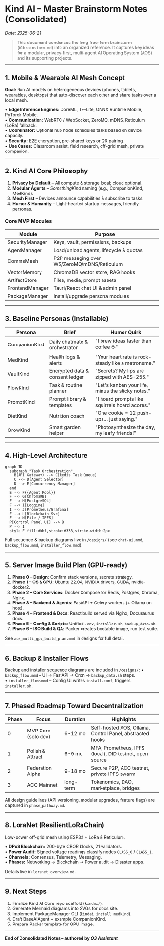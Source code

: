 # Kind AI – Master Brainstorm Notes (Consolidated)

_Date: 2025-06-21_

> This document condenses the long free-form brainstorm (`01brainstorm.md`) into an organized reference. It captures key ideas for a modular, privacy-first, multi-agent AI Operating System (AOS) and its supporting projects.

---

## 1. Mobile & Wearable AI Mesh Concept

**Goal:** Run AI models on heterogeneous devices (phones, tablets, wearables, desktops) that auto-discover each other and share tasks over a local mesh.

• **Edge Inference Engines:** CoreML, TF-Lite, ONNX Runtime Mobile, PyTorch Mobile.  
• **Communication:** WebRTC / WebSocket, ZeroMQ, mDNS, Reticulum (LoRa) fallback.  
• **Coordinator:** Optional hub node schedules tasks based on device capacity.  
• **Security:** E2E encryption, pre-shared keys or QR pairing.  
• **Use Cases:** Classroom assist, field research, off-grid mesh, private companion.

---

## 2. Kind AI Core Philosophy

1. **Privacy by Default** – All compute & storage local; cloud optional.  
2. **Modular Agents** – *SomethingKind* naming (e.g., CompanionKind, MedKind).  
3. **Mesh First** – Devices announce capabilities & subscribe to tasks.  
4. **Humor & Humanity** – Light-hearted startup messages, friendly personas.

### Core MVP Modules
| Module | Purpose |
| ------ | ------- |
| SecurityManager | Keys, vault, permissions, backups |
| AgentManager | Load/unload agents, lifecycle & quotas |
| CommsMesh | P2P messaging over WS/ZeroMQ/mDNS/Reticulum |
| VectorMemory | ChromaDB vector store, RAG hooks |
| ArtifactStore | Files, media, prompt assets |
| FrontendManager | Tauri/React chat UI & admin panel |
| PackageManager | Install/upgrade persona modules |

---

## 3. Baseline Personas (Installable)

| Persona | Brief | Humor Quirk |
|---------|-------|------------|
| CompanionKind | Daily chatmate & orchestrator | "I brew ideas faster than coffee ☕" |
| MedKind | Health logs & alerts | "Your heart rate is rock-steady like a metronome." |
| VaultKind | Encrypted data & consent ledger | "Secrets? My lips are zipped with AES-256." |
| FlowKind | Task & routine planner | "Let's kanban your life, minus the sticky notes." |
| PromptKind | Prompt library & templates | "I hoard prompts like squirrels hoard acorns." |
| DietKind | Nutrition coach | "One cookie = 12 push-ups… just saying." |
| GrowKind | Smart garden helper | "Photosynthesize the day, my leafy friends!" |

---

## 4. High-Level Architecture

```mermaid
graph TD
  subgraph "Task Orchestration"
    B(API Gateway) --> C[Redis Task Queue]
    C --> D[Agent Selector]
    D --> E[Concurrency Manager]
  end
  E --> F{{Agent Pool}}
  F --> G[ChromaDB]
  F --> H[PostgreSQL]
  F --> I[Logging]
  I --> J[Prometheus/Grafana]
  F --> L[Blockchain Svc]
  F --> N[File / IPFS]
  P[Control Panel UI] --> B
  P --> I
  style F fill:#bbf,stroke:#333,stroke-width:2px
```

Full sequence & backup diagrams live in `/designs/` (see `chat-ui.mmd`, `backup_flow.mmd`, `installer_flow.mmd`).

---

## 5. Server Image Build Plan (GPU-ready)

1. **Phase 0 – Design**: Confirm stack versions, secrets strategy.  
2. **Phase 1 – OS & GPU**: Ubuntu 22.04, NVIDIA drivers, CUDA, nvidia-docker2.  
3. **Phase 2 – Core Services**: Docker Compose for Redis, Postgres, Chroma, Nginx.  
4. **Phase 3 – Backend & Agents**: FastAPI + Celery workers (+ Ollama on host).  
5. **Phase 4 – Frontend & Docs**: React build served via Nginx, Docusaurus docs.  
6. **Phase 5 – Config & Scripts**: Unified `.env`, `installer.sh`, `backup_data.sh`.  
7. **Phase 6 – ISO Build & QA**: Packer creates bootable image, run test suite.

See `aos_multi_gpu_build_plan.mmd` in designs for full detail.

---

## 6. Backup & Installer Flows

Backup and installer sequence diagrams are included in `/designs/`:
• `backup_flow.mmd` – UI → FastAPI → Cron → `backup_data.sh` steps.  
• `installer_flow.mmd` – Config UI writes `install.conf`, triggers `installer.sh`.

---

## 7. Phased Roadmap Toward Decentralization

| Phase | Focus | Duration | Highlights |
|-------|-------|----------|------------|
| 0 | MVP Core (solo dev) | 6-12 mo | Self-hosted AOS, Ollama, Control Panel, abstracted hooks |
| 1 | Polish & Attract | 6-9 mo | MFA, Prometheus, IPFS (local), DID testnet, open source |
| 2 | Federation Alpha | 9-18 mo | Secure P2P, ACC testnet, private IPFS swarm |
| 3 | ACC Mainnet | long-term | Tokenomics, DAO, marketplace, bridges |

All design guidelines (API versioning, modular upgrades, feature flags) are captured in `phase_pathway.md`.

---

## 8. LoraNet (ResilientLoRaChain)

Low-power off-grid mesh using ESP32 + LoRa & Reticulum.

• **DPoS Blockchain:** 200-byte CBOR blocks, 21 validators.  
• **Power Audit:** Signed voltage readings classify nodes `CLASS_0` / `CLASS_1`.  
• **Channels:** Consensus, Telemetry, Messaging.  
• **Phases:** Networking → Blockchain → Power audit → Disaster apps.

Details live in `loranet_overview.md`.

---

## 9. Next Steps

1. Finalize Kind AI Core repo scaffold (`kindai/`).  
2. Generate Mermaid diagrams into SVGs for docs site.  
3. Implement PackageManager CLI (`kindai install medkind`).  
4. Draft BaseAIAgent + example CompanionKind.  
5. Prepare Packer template for GPU image.

---

**End of Consolidated Notes – authored by _O3 Assistant_** 
